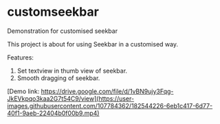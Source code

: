 # customseekbar
Demonstration for customised seekbar

This project is about for using Seekbar in a customised way.

Features:

1. Set textview in thumb view of seekbar.
2. Smooth dragging of seekbar.

[Demo link: https://drive.google.com/file/d/1vBN9ujy3Fqg-JkEVkpqo3kaa2G7t54C9/view](https://user-images.githubusercontent.com/107784362/182544226-6eb1c417-6d77-40f1-9aeb-22404b0f00b9.mp4)
